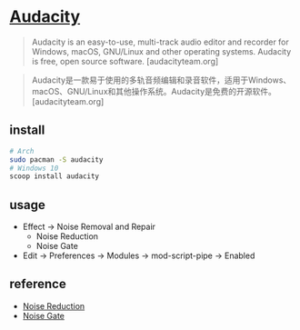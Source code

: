 # [Audacity](https://www.audacityteam.org)

> Audacity is an easy-to-use, multi-track audio editor and recorder for Windows, macOS, GNU/Linux and other operating systems. Audacity is free, open source software. [audacityteam.org]

> Audacity是一款易于使用的多轨音频编辑和录音软件，适用于Windows、macOS、GNU/Linux和其他操作系统。Audacity是免费的开源软件。 [audacityteam.org]

## install

```sh
# Arch
sudo pacman -S audacity
# Windows 10
scoop install audacity
```

## usage

- Effect → Noise Removal and Repair
    - Noise Reduction
    - Noise Gate
- Edit → Preferences → Modules → mod-script-pipe → Enabled

## reference

- [Noise Reduction](https://manual.audacityteam.org/man/noise_reduction.html)
- [Noise Gate](https://manual.audacityteam.org/man/alternative_noise_reduction_techniques.html)
